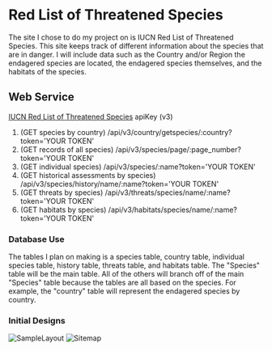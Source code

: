 Red List of Threatened Species
===============

The site I chose to do my project on is IUCN Red List of Threatened Species.
This site keeps track of different information about the species that are in danger.
I will include data such as the Country and/or Region the endagered species are located, 
the endagered species themselves, and the habitats of the species. 

Web Service
-----------
[IUCN Red List of Threatened Species](http://apiv3.iucnredlist.org/api/v3/docs) apiKey (v3)
1. (GET species by country) /api/v3/country/getspecies/:country?token='YOUR TOKEN'
2. (GET records of all species) /api/v3/species/page/:page_number?token='YOUR TOKEN'
3. (GET individual species) /api/v3/species/:name?token='YOUR TOKEN'
4. (GET historical assessments by species) /api/v3/species/history/name/:name?token='YOUR TOKEN'
5. (GET threats by species) /api/v3/threats/species/name/:name?token='YOUR TOKEN'
6. (GET habitats by species) /api/v3/habitats/species/name/:name?token='YOUR TOKEN'

### Database Use ######
The tables I plan on making is a species table, country table, individual species table, history table,
threats table, and habitats table. The "Species" table will be the main table. All of the others will branch off of the main
"Species" table because the tables are all based on the species. For example, the "country" table will represent the endagered species by country.

### Initial Designs ######
![SampleLayout](https://user-images.githubusercontent.com/123998259/222934603-9863f1f0-6d3d-41ab-90a8-7eea0a1538cb.png)
![Sitemap](https://user-images.githubusercontent.com/123998259/222934612-0d4c8724-737f-4975-9fd5-6af89c3fed6b.png)

